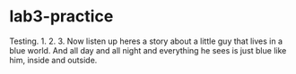 # lab3-practice
Testing. 1. 2. 3. 
Now listen up heres a story about a little guy that lives in a blue world.
And all day and all night and everything he sees is just blue like him, inside and outside.